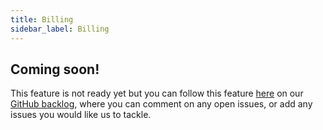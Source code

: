 ```yaml
---
title: Billing
sidebar_label: Billing
---
```


## Coming soon!

This feature is not ready yet but you can follow this feature [here](https://github.com/kintohub/backlog/issues/17) on our [GitHub backlog](https://github.com/kintohub/backlog), where you can comment on any open issues, or add any issues you would like us to tackle.
